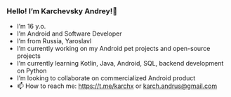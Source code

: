### Hello! I’m Karchevsky Andrey!👋

- I’m 16 y.o. 
- I’m Android and Software Developer
- I’m from Russia, Yaroslavl
- I’m currently working on my Android pet projects and open-source projects
- I’m currently learning Kotlin, Java, Android, SQL, backend development on Python
- I’m looking to collaborate on commercialized Android product
- 📫 How to reach me: https://t.me/karchx or karch.andrus@gmail.com
